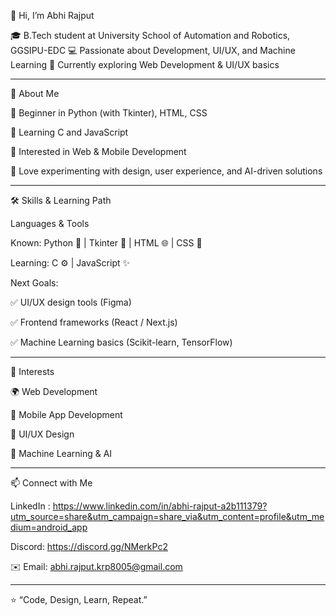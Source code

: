 👋 Hi, I’m Abhi Rajput

🎓 B.Tech student at University School of Automation and Robotics, GGSIPU-EDC
💻 Passionate about Development, UI/UX, and Machine Learning
🌱 Currently exploring Web Development & UI/UX basics


---

🚀 About Me

🌟 Beginner in Python (with Tkinter), HTML, CSS

🔧 Learning C and JavaScript

🎯 Interested in Web & Mobile Development

📐 Love experimenting with design, user experience, and AI-driven solutions



---

🛠️ Skills & Learning Path

Languages & Tools

Known: Python 🐍 | Tkinter 🎨 | HTML 🌐 | CSS 🎀

Learning: C ⚙️ | JavaScript ✨

Next Goals:

✅ UI/UX design tools (Figma)

✅ Frontend frameworks (React / Next.js)

✅ Machine Learning basics (Scikit-learn, TensorFlow)




---

📌 Interests

🌍 Web Development

📱 Mobile App Development

🎨 UI/UX Design

🤖 Machine Learning & AI



---

📫 Connect with Me

LinkedIn : https://www.linkedin.com/in/abhi-rajput-a2b111379?utm_source=share&utm_campaign=share_via&utm_content=profile&utm_medium=android_app

Discord: https://discord.gg/NMerkPc2

✉️ Email: abhi.rajput.krp8005@gmail.com

---
⭐ “Code, Design, Learn, Repeat.”
<!---
abhi-rajput-KRP/abhi-rajput-KRP is a ✨ special ✨ repository because its `README.md` (this file) appears on your GitHub profile.
You can click the Preview link to take a look at your changes.
--->
